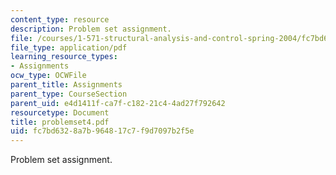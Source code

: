 ```yaml
---
content_type: resource
description: Problem set assignment.
file: /courses/1-571-structural-analysis-and-control-spring-2004/fc7bd6328a7b964817c7f9d7097b2f5e_problemset4.pdf
file_type: application/pdf
learning_resource_types:
- Assignments
ocw_type: OCWFile
parent_title: Assignments
parent_type: CourseSection
parent_uid: e4d1411f-ca7f-c182-21c4-4ad27f792642
resourcetype: Document
title: problemset4.pdf
uid: fc7bd632-8a7b-9648-17c7-f9d7097b2f5e
---
```

Problem set assignment.

